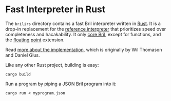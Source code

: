 Fast Interpreter in Rust
========================

The `brilirs` directory contains a fast Bril interpreter written in [Rust][].
It is a drop-in replacement for the [reference interpreter](interp.md) that prioritizes speed over completeness and hacakability.
It only [core Bril](../lang/core.md), except for functions, and the [floating point](../lang/float.md) extension.

Read [more about the implementation][blog], which is originally by Wil Thomason and Daniel Glus.

Like any other Rust project, building is easy:

    cargo build

Run a program by piping a JSON Bril program into it:

    cargo run < myprogram.json

[rust]: https://www.rust-lang.org
[blog]: https://www.cs.cornell.edu/courses/cs6120/2019fa/blog/faster-interpreter/
